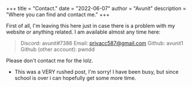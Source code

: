 +++
title = "Contact."
date = "2022-06-07"
author = "Avunit"
description = "Where you can find and contact me."
+++

First of all, I'm leaving this here just in case there is a problem with my website or anything related. I am available almost any time here:

> Discord: avunit#7386
> Email: privacc587@gmail.com
> Github: avunit1
> Github (other account): pwndd

Please don't contact me for the lolz.

- This was a VERY rushed post, I'm sorry! I have been busy, but since school is over i can hopefully get some more time.
